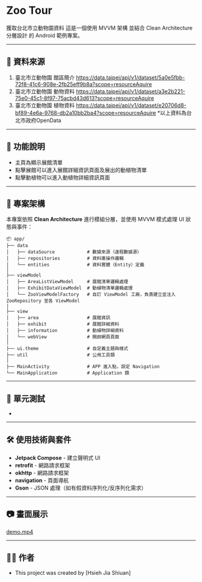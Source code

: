 # Zoo Tour
獲取台北市立動物園資料
這是一個使用 MVVM 架構 並結合 Clean Architecture 分層設計 的 Android 範例專案。

---

## 💾 資料來源

1. 臺北市立動物園 館區簡介
   https://data.taipei/api/v1/dataset/5a0e5fbb-72f8-41c6-908e-2fb25eff9b8a?scope=resourceAquire
2. 臺北市立動物園 動物資料
   https://data.taipei/api/v1/dataset/a3e2b221-75e0-45c1-8f97-75acbd43d613?scope=resourceAquire
3. 臺北市立動物園 植物資料
   https://data.taipei/api/v1/dataset/e20706d8-bf89-4e6a-9768-db2a10bb2ba4?scope=resourceAquire
*以上資料為台北市政府OpenData

---

## 🚀 功能說明

- 主頁為顯示展館清單
- 點擊展館可以進入展館詳細資訊頁面及展出的動植物清單
- 點擊動植物可以進入動植物詳細資訊頁面

---

## 🧱 專案架構

本專案依照 **Clean Architecture** 進行模組分層，並使用 MVVM 模式處理 UI 狀態與事件：

```plaintext
📦 app/
├── data
│   ├── dataSource            # 數據來源（遠程數據源）
│   ├── repositories          # 資料庫操作邏輯
│   └── entities              # 資料實體（Entity）定義
│
├── viewModel           
│   ├── AreaListViewModel     # 展館清單邏輯處理
│   ├── ExhibitDataViewModel  # 動植物清單邏輯處理
│   └── ZooViewModelFactory   # 自訂 ViewModel 工廠，負責建立並注入 ZooRepository 至各 ViewModel
│
├── view
│   ├── area                  # 展館資訊
│   ├── exhibit               # 展館詳細資料
│   ├── information           # 動植物詳細資料
│   └── webView               # 開啟網頁頁面
│                             
├── ui.theme                  # 自定義主題與樣式
├── util                      # 公用工具類
│                             
├── MainActivity              # APP 進入點，設定 Navigation
└── MainApplication           # Application 類
```
---

## 🐝 單元測試

- 

---

## 🛠️ 使用技術與套件

- **Jetpack Compose** - 建立聲明式 UI
- **retrofit** - 網路請求框架
- **okhttp** - 網路請求框架
- **navigation** - 頁面導航
- **Gson** - JSON 處理（如有假資料序列化/反序列化需求）

---

## 📷 畫面展示

[demo.mp4](demo/demo.mp4)

---

## 👨‍💻 作者
- This project was created by [Hsieh Jia Shiuan]
